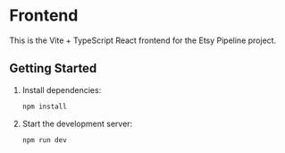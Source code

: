 # Frontend

This is the Vite + TypeScript React frontend for the Etsy Pipeline project.

## Getting Started

1. Install dependencies:
   ```sh
   npm install
   ```
2. Start the development server:
   ```sh
   npm run dev
   ``` 